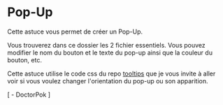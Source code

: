 # Pop-Up

Cette astuce vous permet de créer un Pop-Up.

Vous trouverez dans ce dossier les 2 fichier essentiels. Vous pouvez modifier le nom du bouton et le texte du pop-up ainsi que la couleur du bouton, etc.

Cette astuce utilise le code css du repo [tooltips](https://github.com/zkreations/tooltips) que je vous invite à aller voir si vous voulez changer l'orientation du pop-up ou son apparition.

[ - DoctorPok ]
